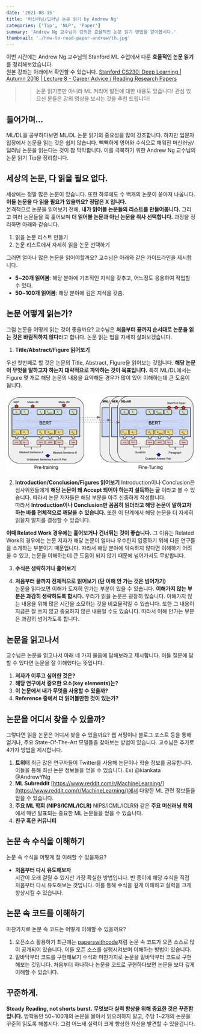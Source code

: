 ```yaml
---
date: '2021-08-15'
title: '머신러닝/딥러닝 논문 읽기 by Andrew Ng'
categories: ['Tip', 'NLP', 'Paper']
summary: 'Andrew Ng 교수님이 강의한 효율적인 논문 읽기 방법을 알아봅시다.'
thumbnail: './how-to-read-paper-andrew/th.jpg'
---
```


이번 시간에는 Andrew Ng 교수님의 Stanford ML 수업에서 다룬 **효율적인 논문 읽기**를 정리해보았습니다.  
원본 강좌는 아래에서 확인할 수 있습니다.
[Stanford CS230: Deep Learning | Autumn 2018 | Lecture 8 - Career Advice / Reading Research Papers](https://www.youtube.com/watch?v=733m6qBH-jI)  
>> 논문 읽기뿐만 아니라 ML 커리어 발전에 대한 내용도 있습니다! 관심 있으신 분들은 강의 영상을 보시는 것을 추천 드립니다!


## 들어가며...
ML/DL을 공부하다보면 ML/DL 논문 읽기의 중요성을 많이 강조합니다.
하지만 입문자 입장에서 논문을 읽는 것은 쉽지 않습니다. 빽빽하게 영어와 수식으로 채워진 머신러닝/딥러닝 논문을 읽는다는 것이 참 막막합니다. 이를 극복하기 위한 Andrew Ng 교수님의 논문 읽기 Tip을 정리합니다.

## 세상의 논문, 다 읽을 필요 없다.
세상에는 정말 많은 논문이 있습니다. 또한 하루에도 수 백개의 논문이 쏟아져 나옵니다. **이들 논문을 다 읽을 필요가 있을까요? 정답은 X 입니다.**  
본격적으로 논문을 읽어보기 전에, **내가 읽어볼 논문들의 리스트를 만들어봅니다.** 
그리고 여러 논문들을 쭉 훑어보며 **더 읽어볼 논문과 아닌 논문을 취사 선택합니다.**
과정을 정리하면 아래와 같습니다.  

1. 읽을 논문 리스트 만들기
2. 논문 리스트에서 자세히 읽을 논문 선택하기

그러면 얼마나 많은 논문을 읽어야할까요? 교수님은 아래와 같은 가이드라인을 제시합니다.
- **5~20개 읽어봄**: 해당 분야에 기초적인 지식을 갖추고, 어느정도 응용하여 작업할 수 있다.
- **50~100개 읽어봄**: 해당 분야에 깊은 지식을 갖춤.

## 논문 어떻게 읽는가?
그럼 논문을 어떻게 읽는 것이 좋을까요? 
교수님은 **처음부터 끝까지 순서대로 논문을 읽는 것은 바람직하지 않다**라고 합니다.
논문 읽는 법을 자세히 살펴보겠습니다.  


1. **Title/Abstract/Figure 읽어보기**  

우선 첫번째로 할 것은 논문의 Title, Abstract, FIgure을 읽어보는 것입니다. **해당 논문이 무엇을 말하고자 하는지  대략적으로 파악하는 것이 목표입니다.** 특히 ML/DL에서는 Figure 몇 개로 해당 논문의 내용을 요약해둔 경우가 많이 있어 이해하는데 큰 도움이 됩니다.

![bert-figure](./how-to-read-paper-andrew/1.png "Bert 논문에 등장하는 Figure입니다. 이것만 보더라도 Bert가 어떤 모델인지 대략 유추할 수 있습니다.")

2. **Introduction/Conclusion/Figures 읽어보기**
Introduction이나 Conclusion은 심사위원들에게 **해당 논문이 왜 Accept 되어야 하는지 설득하는 글**  이라고 볼 수 있습니다. 따라서 논문 저자들은 해당 부분을 아주 신중하게 작성합니다.  
따라서 **Introduction이나 Conclusion만 꼼꼼히 읽더라고 해당 논문이 말하고자 하는 바를 전체적으로 깨달을 수 있습니다.**
또한 이 단계에서 해당 논문을 더 자세히 읽을지 말지를 결정할 수 있습니다.

**이때 Related Work 경우에는 훑어보거나 건너뛰는 것이 좋습니다.** 그 이유는 Related Work의 경우에는 논문 저자가 해당 논문이 얼마나 우수한지 입증하기 위해 다른 연구들을 소개하는 부분이기 때문입니다. 따라서 해당 분야에 익숙하지 않다면 이해하기 어려울 수 있고, 논문을 이해하는데 큰 도움이 되지 않기 때문에 넘어가셔도 무방합니다.

3. **수식은 생략하거나 훑어보기**  

4. **처음부터 끝까지 전체적으로 읽어보기 (단 이해 안 가는 것은 넘어가기)**  
논문을 읽다보면 이해가 도저히 안가는 부분이 있을 수 있습니다. **이해가지 않는 부분은 과감히 생략하도록 합시다.** 우리가 읽을 논문은 굉장히 많습니다. 이해가지 않는 내용을 위해 많은 시간을 소모하는 것을 비효율적일 수 있습니다. 또한 그 내용이 지금은 잘 쓰지 않고 중요하지 않은 내용일 수도 있습니다. 따라서 이해 안가는 부분은 과감히 넘어가도록 합니다.

## 논문을 읽고나서
교수님은 논문을 읽고나서 아래 네 가지 물음에 답해보라고 제시합니다. 이들 질문에 답할 수 있다면 논문을 잘 이해했다는 뜻입니다.
1. **저자가 이루고 싶어한 것은?**
2. **해당 연구에서 중요한 요소(key elements)는?**
3. **이 논문에서 내가 무엇을 사용할 수 있을까?**
4. **Reference 중에서 더 읽어볼만한 것이 있는가?**  


## 논문을 어디서 찾을 수 있을까?

그렇다면 읽을 논문은 어디서 찾을 수 있을까요? 웹 서핑이나 블로그 포스트 등을 통해 얻거나, 주요 State-Of-The-Art 모델들을 찾아보는 방법이 있습니다. 교수님은 추가로 4가지 방법을 제시합니다.
1. **트위터**
최근 많은 연구자들이 Twitter를 사용해 논문이나 학술 정보를 공유합니다. 이들을 통해 최신 논문 정보들을 얻을 수 있습니다. Ex) @kiankata @AndrewYNg
2. **ML Subreddit**
[https://www.reddit.com/r/MachineLearning/](https://www.reddit.com/r/MachineLearning/)에서 다양한 ML 관련 정보들을 얻을 수 있습니다.
3. **주요 ML 학회 (NIPS/ICML/ICLR)**
NIPS/ICML/ICLR와 같은 **주요 머신러닝 학회** 에서 매년 발표되는 중요한 ML 논문들을 얻을 수 있습니다.
4. **친구 혹은 커뮤니티**

## 논문 속 수식을 이해하기
논문 속 수식을 어떻게 잘 이해할 수 있을까요?
- **처음부터 다시 유도해보자**  
시간이 오래 걸릴 수 있지만 가장 확실한 방법입니다. 빈 종이에 해당 수식을 직접 처음부터 다시 유도해보는 것입니다. 이를 통해 수식을 깊게 이해하고 실력을 크게 향상시킬 수 있습니다.  

## 논문 속 코드를 이해하기
마찬가지로 논문 속 코드는 어떻게 이해할 수 있을까요? 
1. 오픈소스 활용하기
최근에는 [paperswithcode](https://paperswithcode.com/)처럼 논문 속 코드가 오픈 소스로 많이 공개되어 있습니다. 이들 오픈 소스를 실행시켜보며 이해하는 방법이 있습니다.
2. 밑바닥부터 코드를 구현해보기
수식과 마찬가지로 논문을 밑바닥부터 코드로 구현해보는 것입니다. 처음부터 하나하나 논문을 코드로 구현하다보면 논문을 보다 깊게 이해할 수 있습니다.

## 꾸준하게.
**Steady Reading, not shorts burst.**
**무엇보다 실력 향상을 위해 중요한 것은 꾸준함입니다.** 방학동안 50~100개의 논문을 몰아서 읽으려하지 말고, 주당 1~2개의 논문을 꾸준히 읽도록 해봅시다. 그럼 어느새 실력이 크게 향상한 자신을 발견할 수 있을겁니다.

